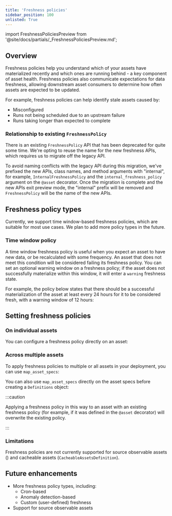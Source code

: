```yaml
---
title: 'Freshness policies'
sidebar_position: 100
unlisted: True
---
```

import FreshnessPoliciesPreview from '@site/docs/partials/\_FreshnessPoliciesPreview.md';

<FreshnessPoliciesPreview />

## Overview

Freshness policies help you understand which of your assets have materialized recently and which ones are running behind - a key component of asset health. Freshness policies also communicate expectations for data freshness, allowing downstream asset consumers to determine how often assets are expected to be updated.

For example, freshness policies can help identify stale assets caused by:

- Misconfigured <PyObject section="assets" module="dagster" object="AutomationCondition" pluralize />
- Runs not being scheduled due to an upstream failure
- Runs taking longer than expected to complete

### Relationship to existing `FreshnessPolicy`

There is an existing `FreshnessPolicy` API that has been deprecated for quite some time. We're opting to reuse the name for the new freshness APIs, which requires us to migrate off the legacy API.

To avoid naming conflicts with the legacy API during this migration, we've prefixed the new APIs, class names, and method arguments with "internal", for example, `InternalFreshnessPolicy` and the `internal_freshness_policy` argument on the `@asset` decorator. Once the migration is complete and the new APIs exit preview mode, the "internal" prefix will be removed and `FreshnessPolicy` will be the name of the new APIs.

## Freshness policy types

Currently, we support time window-based freshness policies, which are suitable for most use cases. We plan to add more policy types in the future.

### Time window policy

A time window freshness policy is useful when you expect an asset to have new data, or be recalculated with some frequency. An asset that does not meet this condition will be considered failing its freshness policy. You can set an optional warning window on a freshness policy; if the asset does not successfully materialize within this window, it will enter a `warning` freshness state.

For example, the policy below states that there should be a successful materialization of the asset at least every 24 hours for it to be considered fresh, with a warning window of 12 hours:

<CodeExample path="docs_snippets/docs_snippets/guides/freshness/time_window_policy.py" language="python" />



## Setting freshness policies

### On individual assets

You can configure a freshness policy directly on an asset:

<CodeExample path="docs_snippets/docs_snippets/guides/freshness/individual_asset_policy.py" language="python" />

### Across multiple assets

To apply freshness policies to multiple or all assets in your deployment, you can use `map_asset_specs`:

<CodeExample path="docs_snippets/docs_snippets/guides/freshness/multiple_assets_policy.py" language="python" />

You can also use `map_asset_specs` directly on the asset specs before creating a `Definitions` object:

<CodeExample path="docs_snippets/docs_snippets/guides/freshness/map_asset_specs_direct.py" language="python" />

:::caution

Applying a freshness policy in this way to an asset with an existing freshness policy (for example, if it was defined in the `@asset` decorator) will overwrite the existing policy.

:::

### Limitations

Freshness policies are not currently supported for source observable assets (<PyObject section="assets" module="dagster" object="SourceAsset" pluralize />) and cacheable assets (`CacheableAssetsDefinition`).

## Future enhancements

- More freshness policy types, including:
    - Cron-based
    - Anomaly detection-based
    - Custom (user-defined) freshness
- Support for source observable assets
